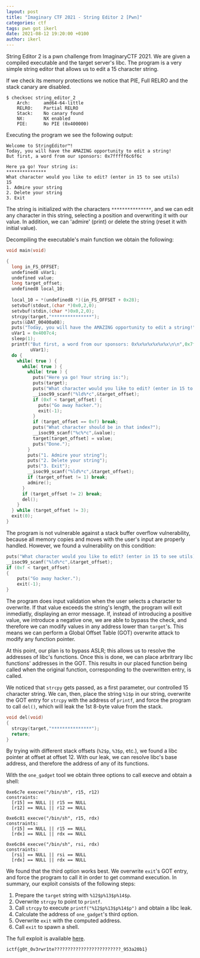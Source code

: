 ```yaml
---
layout: post
title: "Imaginary CTF 2021 - String Editor 2 [Pwn]"
categories: ctf
tags: pwn got ikerl
date: 2021-08-12 19:20:00 +0100
author: ikerl
---
```


String Editor 2 is a pwn challenge from ImaginaryCTF 2021. We are given a compiled executable and the target server's libc. The program is a very simple string editor that allows us to edit a 15 character string.

If we check its memory protections we notice that PIE, Full RELRO and the stack canary are disabled.

```
$ checksec string_editor_2
    Arch:     amd64-64-little
    RELRO:    Partial RELRO
    Stack:    No canary found
    NX:       NX enabled
    PIE:      No PIE (0x400000)
```

Executing the program we see the following output:

```
Welcome to StringEditor™!
Today, you will have the AMAZING opportunity to edit a string!
But first, a word from our sponsors: 0x7fffff6c6f6c

Here ya go! Your string is:
***************
What character would you like to edit? (enter in 15 to see utils)
15
1. Admire your string
2. Delete your string
3. Exit
```

The string is initialized with the characters `***************`, and we can edit any character in this string, selecting a position and overwriting it with our value.
In addition, we can 'admire' (print) or delete the string (reset it with initial value). 

Decompiling the executable's main function we obtain the following:

```c
void main(void)

{
  long in_FS_OFFSET;
  undefined8 uVar1;
  undefined value;
  long target_offset;
  undefined8 local_10;
  
  local_10 = *(undefined8 *)(in_FS_OFFSET + 0x28);
  setvbuf(stdout,(char *)0x0,2,0);
  setvbuf(stdin,(char *)0x0,2,0);
  strcpy(target,"***************");
  puts(&DAT_00400a08);
  puts("Today, you will have the AMAZING opportunity to edit a string!");
  uVar1 = 0x4007c4;
  sleep(1);
  printf("But first, a word from our sponsors: 0x%x%x%x%x%x%x\n\n",0x7f,0xff,0xff,0x6c,0x6f,0x6c,
         uVar1);
  do {
    while( true ) {
      while( true ) {
        while( true ) {
          puts("Here ya go! Your string is:");
          puts(target);
          puts("What character would you like to edit? (enter in 15 to see utils)");
          __isoc99_scanf("%ld%*c",&target_offset);
          if (0xf < target_offset) {
            puts("Go away hacker.");
            exit(-1);
          }
          if (target_offset == 0xf) break;
          puts("What character should be in that index?");
          __isoc99_scanf("%c%*c",&value);
          target[target_offset] = value;
          puts("Done.");
        }
        puts("1. Admire your string");
        puts("2. Delete your string");
        puts("3. Exit");
        __isoc99_scanf("%ld%*c",&target_offset);
        if (target_offset != 1) break;
        admire();
      }
      if (target_offset != 2) break;
      del();
    }
  } while (target_offset != 3);
  exit(0);
}
```

The program is not vulnerable against a stack buffer overflow vulnerability, because all memory copies and moves with the user's input are properly handled. However, we found a vulnerability on this condition:

```c
puts("What character would you like to edit? (enter in 15 to see utils)");
__isoc99_scanf("%ld%*c",&target_offset);
if (0xf < target_offset) 
{
    puts("Go away hacker.");
    exit(-1);
}
```

The program does input validation when the user selects a character to overwrite. If that value exceeds the string's length, the program will exit inmediatly, displaying an error message. If, instead of introducing a positive value, we introduce a negative one, we are able to bypass the check, and therefore we can modify values in any address lower than `target`'s. This means we can perform a Global Offset Table (GOT) overwrite attack to modify any function pointer.

At this point, our plan is to bypass ASLR; this allows us to resolve the addresses of libc's functions. Once this is done, we can place arbritrary libc functions' addresses in the GOT. This results in our placed function being called when the original function, corresponding to the overwritten entry, is called.

We noticed that `strcpy` gets passed, as a first parameter, our controlled 15 character string. We can, then, place the string `%1$p` in our string, overwrite the GOT entry for `strcpy` with the address of `printf`, and force the program to call `del()`, which will leak the 1st 8-byte value from the stack.

```c
void del(void)
{
  strcpy(target,"***************");
  return;
}
```

By trying with different stack offsets (`%2$p`, `%3$p`, etc.), we found a libc pointer at offset at offset 12. With our leak, we can resolve libc's base address, and therefore the address of any of its functions.

With the `one_gadget` tool we obtain three options to call execve and obtain a shell:

```
0xe6c7e execve("/bin/sh", r15, r12)
constraints:
  [r15] == NULL || r15 == NULL
  [r12] == NULL || r12 == NULL

0xe6c81 execve("/bin/sh", r15, rdx)
constraints:
  [r15] == NULL || r15 == NULL
  [rdx] == NULL || rdx == NULL

0xe6c84 execve("/bin/sh", rsi, rdx)
constraints:
  [rsi] == NULL || rsi == NULL
  [rdx] == NULL || rdx == NULL
```

We found that the third option works best. We overwrite `exit`'s GOT entry, and force the program to call it in order to get command execution. In summary, our exploit consists of the following steps:

1. Prepare the `target` string with `%12$p%13$p%14$p`.
2. Overwrite `strcpy` to point to `printf`.
3. Call `strcpy` to execute `printf("%12$p%13$p%14$p")` and obtain a libc leak.
4. Calculate the address of `one_gadget`'s third option.
5. Overwrite `exit` with the computed address.
6. Call `exit` to spawn a shell.

The full exploit is available [here](https://gist.github.com/ikerl/c874fecb42dcc3fdb6afc0d55ed9c63a).

`ictf{g0t_0v3rwr1te?????????????????????????_953a20b1}`
